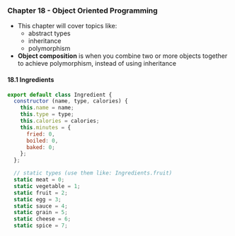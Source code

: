 ### Chapter 18 - Object Oriented Programming
- This chapter will cover topics like:
  - abstract types
  - inheritance
  - polymorphism
- **Object composition** is when you combine two or more objects together to achieve polymorphism, instead of using inheritance

#### 18.1 Ingredients
```javascript
export default class Ingredient {
  constructor (name, type, calories) {
    this.name = name;
    this.type = type;
    this.calories = calories;
    this.minutes = {
      fried: 0,
      boiled: 0,
      baked: 0;
    };
  };

  // static types (use them like: Ingredients.fruit)
  static meat = 0;
  static vegetable = 1;
  static fruit = 2;
  static egg = 3;
  static sauce = 4;
  static grain = 5;
  static cheese = 6;
  static spice = 7;
```

